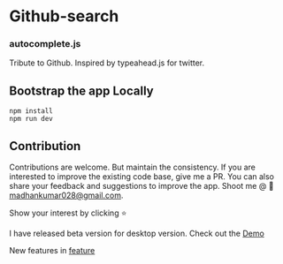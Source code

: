 # Github-search

### autocomplete.js

Tribute to Github. Inspired by typeahead.js for twitter.

## Bootstrap the app Locally
```
npm install
npm run dev
```

Contribution
----------------------------------
Contributions are welcome. But maintain the consistency. If you are interested to improve the existing code base, give me a PR.
You can also share your feedback and suggestions to improve the app. Shoot me @ :email: madhankumar028@gmail.com.

Show your interest by clicking :star:

I have released beta version for desktop version. Check out the [Demo](https://madhankumar028.github.io/github-search/)

New features in [feature](feature.md)
